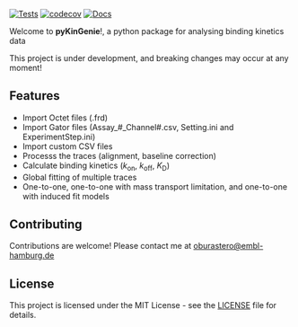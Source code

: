 [![Tests](https://github.com/osvalB/pykingenie/actions/workflows/ci-cd.yml/badge.svg)](https://github.com/osvalB/pykingenie/actions/workflows/ci-cd.yml)
[![codecov](https://codecov.io/gh/osvalB/pykingenie/graph/badge.svg)](https://codecov.io/gh/osvalB/pykingenie)
[![Docs](https://img.shields.io/badge/docs-online-blue)](https://osvalb.github.io/pykingenie)

Welcome to **pyKinGenie**!, a python package for analysing binding kinetics data 

This project is under development, and breaking changes may occur at any moment!

## Features

- Import Octet files (.frd)
- Import Gator files (Assay_#_Channel#.csv, Setting.ini and ExperimentStep.ini)
- Import custom CSV files 
- Processs the traces (alignment, baseline correction)
- Calculate binding kinetics (*k*<sub>on</sub>, *k*<sub>off</sub>, *K*<sub>D</sub>)
- Global fitting of multiple traces
- One-to-one, one-to-one with mass transport limitation, and one-to-one with induced fit models

## Contributing

Contributions are welcome! Please contact me at oburastero@embl-hamburg.de

## License
This project is licensed under the MIT License - see the [LICENSE](LICENSE) file for details.